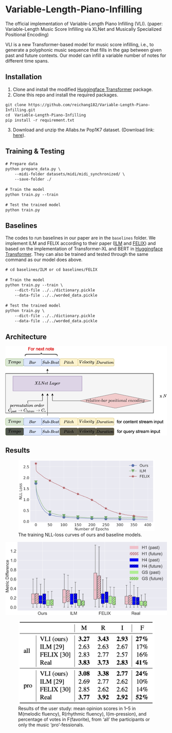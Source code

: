 # Variable-Length-Piano-Infilling
The official implementation of Variable-Length Piano Infilling (VLI). (paper: Variable-Length Music Score Infilling via XLNet and Musically Specialized Positional Encoding)

VLI is a new Transformer-based model for music score infilling, i.e., to generate a polyphonic music sequence that fills in the gap between given past and future contexts. Our model can infill a variable number of notes for different time spans. 

## Installation
1. Clone and install the modified [Huggingface Transformer](https://github.com/reichang182/Transformer) package.
2. Clone this repo and install the required packages.
```
git clone https://github.com/reichang182/Variable-Length-Piano-Infilling.git
cd  Variable-Length-Piano-Infilling
pip install -r requirement.txt
```
3. Download and unzip the AIlabs.tw Pop1K7 dataset. (Download link: [here](https://drive.google.com/file/d/1qw_tVUntblIg4lW16vbpjLXVndkVtgDe/view?usp=sharing)).

## Training & Testing
	# Prepare data
	python prepare_data.py \
		--midi-folder datasets/midi/midi_synchronized/ \
		--save-folder ./
	
	# Train the model
	python train.py --train

	# Test the trained model
	python train.py
	
## Baselines
The codes to run baselines in our paper are in the ```baselines``` folder.
We implement ILM and FELIX according to their paper ([ILM](https://arxiv.org/abs/2005.05339) and [FELIX](https://arxiv.org/abs/2003.10687)) and based on the implementation of Transformer-XL and BERT in [Huggingface Transformer](https://github.com/reichang182/Transformer).
They can also be trained and tested through the same command as our model does above.
	
	# cd baselines/ILM or cd baselines/FELIX
	
	# Train the model
	python train.py --train \
		--dict-file ../../dictionary.pickle
		--data-file ../../worded_data.pickle
	
	# Test the trained model
	python train.py \
		--dict-file ../../dictionary.pickle
		--data-file ../../worded_data.pickle

## Architecture
<img src="figures/architecture.png" alt="drawing" width="600"/>

## Results
<figure>
  <img src="figures/training_loss.png" alt="drawing" width="600"/>
  <figcaption>The training NLL-loss curves of ours and baseline models.</figcaption>
</figure>
<img src="figures/metric_difference.png" alt="drawing" width="600"/>
<figure>	
  <img src="figures/subjective_evaluation.png" alt="drawing" width="600"/>
  <figcaption>Results of the user study: mean opinion scores in 1–5 in M(melodic fluency), R(rhythmic fluency), I(im-pression), and percentage of votes in F(favorite), from ‘all’ the participants or only the music ‘pro’-fessionals.</figcaption>
</figure>
